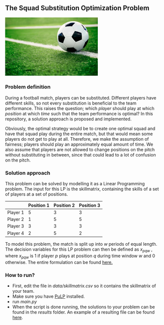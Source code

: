## The Squad Substitution Optimization Problem

<img src="etc/soccer-ball-ss-img.jpg" alt="drawing" width="300"/>

### Problem definition

During a football match, players can be substituted. Different players have different skills, so not every substitution is beneficial to the team performance. This raises the question; which *player* should play at which *position* at which *time* such that the team performance is optimal? In this repository, a solution approach is proposed and implemented.

Obviously, the optimal strategy would be to create one optimal squad and have that squad play during the entire match, but that would mean some players do not get to play at all. Therefore, we make the assumption of fairness; players should play an approximately equal amount of time. We also assume that players are not allowed to change positions on the pitch without substituting in between, since that could lead to a lot of confusion on the pitch.

 
### Solution approach

This problem can be solved by modelling it as a Linear Programming problem. The input for this LP is the skillmatrix, containing the skills of a set of players at a set of positions.

|          | Position 1 | Position 2 | Position 3 |
| -------- | ---------- | ---------- | ---------- |
| Player 1 | 5          | 3          | 3          |
| Player 2 | 1          | 5          | 5          |
| Player 3 | 3          | 3          | 3          |
| Player 4 | 2          | 5          | 2          |

To model this problem, the match is split up into *w* periods of equal length. The decision variables for this LP problem can then be defined as *x<sub>pqw</sub>* , where *x<sub>pqw</sub>* is 1 if player *p* plays at position *q* during time window *w* and 0 otherwise. The entire formulation can be found [here.](https://github.com/flo12392/squadsub/blob/master/formulation/formulation.pdf)

### How to run?

- First, edit the file in *data/skillmatrix.csv* so it contains the skillmatrix of your team.
- Make sure you have [PuLP](https://pythonhosted.org/PuLP/main/installing_pulp_at_home.html) installed.
- run *main.py*
- When the script is done running, the solutions to your problem can be found in the *results* folder. An example of a resulting file can be found [here](https://github.com/flo12392/squadsub/blob/master/results/example_result.txt).